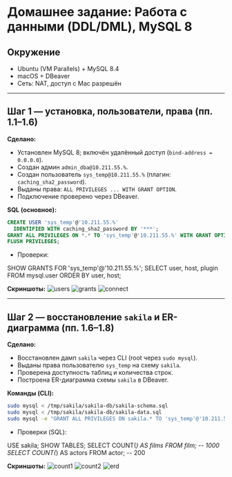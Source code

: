 # Домашнее задание: Работа с данными (DDL/DML), MySQL 8

## Окружение
- Ubuntu (VM Parallels) + MySQL 8.4
- macOS + DBeaver
- Сеть: NAT, доступ с Mac разрешён

---

## Шаг 1 — установка, пользователи, права (пп. 1.1–1.6)

**Сделано:**
- Установлен MySQL 8; включён удалённый доступ (`bind-address = 0.0.0.0`).
- Создан админ `admin_dba@10.211.55.%`.
- Создан пользователь `sys_temp@10.211.55.%` (плагин: `caching_sha2_password`).
- Выданы права: `ALL PRIVILEGES ... WITH GRANT OPTION`.
- Подключение проверено через DBeaver.

**SQL (основное):**
```sql
CREATE USER 'sys_temp'@'10.211.55.%'
  IDENTIFIED WITH caching_sha2_password BY '***';
GRANT ALL PRIVILEGES ON *.* TO 'sys_temp'@'10.211.55.%' WITH GRANT OPTION;
FLUSH PRIVILEGES;
```

- Проверки:

SHOW GRANTS FOR 'sys_temp'@'10.211.55.%';
SELECT user, host, plugin FROM mysql.user ORDER BY user, host;

**Скриншоты:**
![users](screenshots/step01_users.png)
![grants](screenshots/step01_grants.png)
![connect](screenshots/step01_connect.png)

---

## Шаг 2 — восстановление `sakila` и ER-диаграмма (пп. 1.6–1.8)

**Сделано:**
- Восстановлен дамп `sakila` через CLI (root через `sudo mysql`).
- Выданы права пользователю `sys_temp` на схему `sakila`.
- Проверена доступность таблиц и количества строк.
- Построена ER-диаграмма схемы `sakila` в DBeaver.

**Команды (CLI):**
```bash
sudo mysql < /tmp/sakila/sakila-db/sakila-schema.sql
sudo mysql < /tmp/sakila/sakila-db/sakila-data.sql
sudo mysql -e "GRANT ALL PRIVILEGES ON sakila.* TO 'sys_temp'@'10.211.55.%'; FLUSH PRIVILEGES;"
```

- Проверки (SQL):

USE sakila;
SHOW TABLES;
SELECT COUNT(*) AS films  FROM film;   -- 1000
SELECT COUNT(*) AS actors FROM actor;  -- 200

**Скриншоты:**
![count1](screenshots/step02_counts_1.png)
![count2](screenshots/step02_counts_2.png)
![erd](screenshots/sakila_erd.png)
